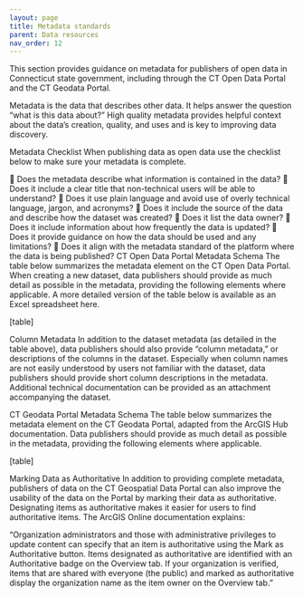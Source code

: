 ```yaml
---
layout: page
title: Metadata standards
parent: Data resources
nav_order: 12
---
```


This section provides guidance on metadata for publishers of open data in Connecticut state government, including through the CT Open Data Portal and the CT Geodata Portal. 

Metadata is the data that describes other data. It helps answer the question “what is this data about?” High quality metadata provides helpful context about the data’s creation, quality, and uses and is key to improving data discovery.

Metadata Checklist 
When publishing data as open data use the checklist below to make sure your metadata is complete.

	Does the metadata describe what information is contained in the data? 
	Does it include a clear title that non-technical users will be able to understand? 
	Does it use plain language and avoid use of overly technical language, jargon, and acronyms? 
	Does it include the source of the data and describe how the dataset was created? 
	Does it list the data owner?
	Does it include information about how frequently the data is updated? 
	Does it provide guidance on how the data should be used and any limitations? 
	Does it align with the metadata standard of the platform where the data is being published? 
CT Open Data Portal Metadata Schema
The table below summarizes the metadata element on the CT Open Data Portal. When creating a new dataset, data publishers should provide as much detail as possible in the metadata, providing the following elements where applicable. A more detailed version of the table below is available as an Excel spreadsheet here.

[table]

Column Metadata
In addition to the dataset metadata (as detailed in the table above), data publishers should also provide “column metadata,” or descriptions of the columns in the dataset. Especially when column names are not easily understood by users not familiar with the dataset, data publishers should provide short column descriptions in the metadata. Additional technical documentation can be provided as an attachment accompanying the dataset.

CT Geodata Portal Metadata Schema
The table below summarizes the metadata element on the CT Geodata Portal, adapted from the ArcGIS Hub documentation. Data publishers should provide as much detail as possible in the metadata, providing the following elements where applicable.

[table]

Marking Data as Authoritative
In addition to providing complete metadata, publishers of data on the CT Geospatial Data Portal can also improve the usability of the data on the Portal by marking their data as authoritative. Designating items as authoritative makes it easier for users to find authoritative items. The ArcGIS Online documentation explains:

“Organization administrators and those with administrative privileges to update content can specify that an item is authoritative using the Mark as Authoritative button. Items designated as authoritative are identified with an Authoritative badge on the Overview tab. If your organization is verified, items that are shared with everyone (the public) and marked as authoritative display the organization name as the item owner on the Overview tab.”
